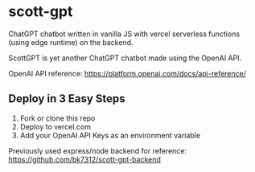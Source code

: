 # scott-gpt
ChatGPT chatbot written in vanilla JS with vercel serverless functions (using edge runtime) on the backend.

ScottGPT is yet another ChatGPT chatbot made using the OpenAI API.

OpenAI API reference: https://platform.openai.com/docs/api-reference/

## Deploy in 3 Easy Steps
1. Fork or clone this repo
2. Deploy to vercel.com
3. Add your OpenAI API Keys as an environment variable

Previously used express/node backend for reference: https://github.com/bk7312/scott-gpt-backend
